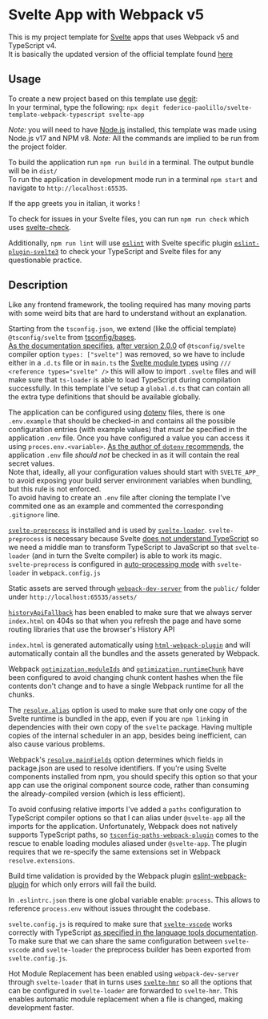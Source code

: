 # Svelte App with Webpack v5

This is my project template for [Svelte](https://svelte.dev) apps that uses Webpack v5 and TypeScript v4.  
It is basically the updated version of the official template found [here](https://github.com/sveltejs/template-webpack)

## Usage

To create a new project based on this template use [degit](https://github.com/Rich-Harris/degit):  
In your terminal, type the following: `npx degit federico-paolillo/svelte-template-webpack-typescript svelte-app`

_Note:_ you will need to have [Node.js](https://nodejs.org) installed, this template was made using Node.js v17 and NPM v8.
_Note:_ All the commands are implied to be run from the project folder.

To build the application run `npm run build` in a terminal. The output bundle will be in `dist/`  
To run the application in development mode run in a terminal `npm start` and navigate to `http://localhost:65535`.

If the app greets you in italian, it works !

To check for issues in your Svelte files, you can run `npm run check` which uses [svelte-check](https://github.com/sveltejs/language-tools/tree/master/packages/svelte-check).

Additionally, `npm run lint` will use [`eslint`](https://github.com/eslint/eslint) with Svelte specific plugin [`eslint-plugin-svelte3`](https://github.com/sveltejs/eslint-plugin-svelte3) to check your TypeScript and Svelte files for any questionable practice.

## Description

Like any frontend framework, the tooling required has many moving parts with some weird bits that are hard to understand without an explanation.

Starting from the `tsconfig.json`, we extend (like the official template) `@tsconfig/svelte` from [tsconfig/bases](https://github.com/tsconfig/bases).  
[As the documentation specifies](https://github.com/tsconfig/bases#svelte-tsconfigjson), [after version 2.0.0](https://github.com/tsconfig/bases/pull/55) of `@tsconfig/svelte` compiler option `types: ["svelte"]` was removed, so we have to include either in a `.d.ts` file or in `main.ts` the [Svelte module types](https://github.com/sveltejs/svelte/blob/master/src/runtime/ambient.ts) using `/// <reference types="svelte" />` this will allow to import `.svelte` files and will make sure that `ts-loader` is able to load TypeScript during compilation successfully. In this template I've setup a `global.d.ts` that can contain all the extra type definitions that should be available globally.

The application can be configured using [dotenv](https://github.com/motdotla/dotenv) files, there is one `.env.example` that should be checked-in and contains all the possible configuration entries (with example values) that _must be_ specified in the application `.env` file. Once you have configured a value you can access it using `proces.env.<variable>`. [As the author of `dotenv` recommends](https://github.com/motdotla/dotenv#should-i-commit-my-env-file), the application `.env` file _should not_ be checked in as it will contain the real secret values.  
Note that, ideally, all your configuration values should start with `SVELTE_APP_` to avoid exposing your build server environment variables when bundling, but this rule is not enforced.  
To avoid having to create an `.env` file after cloning the template I've commited one as an example and commented the corresponding `.gitignore` line.

[`svelte-preprocess`](https://github.com/sveltejs/svelte-preprocess) is installed and is used by [`svelte-loader`](https://github.com/sveltejs/svelte-loader). `svelte-preprocess` is necessary because Svelte [does not understand TypeScript](https://github.com/sveltejs/svelte-preprocess#what-is-it) so we need a middle man to transform TypeScript to JavaScript so that `svelte-loader` (and in turn the Svelte compiler) is able to work its magic.  
`svelte-preprocess` is configured in [auto-processing mode](https://github.com/sveltejs/svelte-preprocess/blob/main/docs/preprocessing.md#auto-preprocessing) with `svelte-loader` in `webpack.config.js`

Static assets are served through [`webpack-dev-server`](https://github.com/webpack/webpack-dev-server) from the `public/` folder under `http://localhost:65535/assets/`

[`historyApiFallback`](https://webpack.js.org/configuration/dev-server/#devserverhistoryapifallback) has been enabled to make sure that we always server `index.html` on 404s so that when you refresh the page and have some routing libraries that use the browser's History API

`index.html` is generated automatically using [`html-webpack-plugin`](https://github.com/jantimon/html-webpack-plugin) and will automatically contain all the bundles and the assets generated by Webpack.

Webpack [`optimization.moduleIds`](https://webpack.js.org/configuration/optimization/#optimizationmoduleids) and [`optimization.runtimeChunk`](https://webpack.js.org/configuration/optimization/#optimizationruntimechunk) have been configured to avoid changing chunk content hashes when the file contents don't change and to have a single Webpack runtime for all the chunks.

The [`resolve.alias`](https://webpack.js.org/configuration/resolve/#resolvealias) option is used to make sure that only one copy of the Svelte runtime is bundled in the app, even if you are `npm link`ing in dependencies with their own copy of the `svelte` package. Having multiple copies of the internal scheduler in an app, besides being inefficient, can also cause various problems.

Webpack's [`resolve.mainFields`](https://webpack.js.org/configuration/resolve/#resolve-mainfields) option determines which fields in package.json are used to resolve identifiers. If you're using Svelte components installed from npm, you should specify this option so that your app can use the original component source code, rather than consuming the already-compiled version (which is less efficient).

To avoid confusing relative imports I've added a `paths` configuration to TypeScript compiler options so that I can alias under `@svelte-app` all the imports for the application. Unfortunately, Webpack does not natively supports TypeScript paths, so [`tsconfig-paths-webpack-plugin`](https://github.com/dividab/tsconfig-paths-webpack-plugin) comes to the rescue to enable loading modules aliased under `@svelte-app`. The plugin requires that we re-specify the same extensions set in Webpack `resolve.extensions`.

Build time validation is provided by the Webpack plugin [eslint-webpack-plugin](https://github.com/webpack-contrib/eslint-webpack-plugin) for which only errors will fail the build.

In `.eslintrc.json` there is one global variable enable: `process`. This allows to reference `process.env` without issues throught the codebase.

`svelte.config.js` is required to make sure that [`svelte-vscode`](https://github.com/sveltejs/language-tools/tree/master/packages/svelte-vscode) works correctly with TypeScript [as specified in the language tools documentation](https://github.com/sveltejs/language-tools/blob/master/docs/preprocessors/in-general.md#generic-setup). To make sure that we can share the same configuration between `svelte-vscode` and `svelte-loader` the preprocess builder has been exported from `svelte.config.js`.

Hot Module Replacement has been enabled using `webpack-dev-server` through `svelte-loader` that in turns uses [`svelte-hmr`](https://github.com/sveltejs/svelte-hmr) so all the options that can be configured in `svelte-loader` are forwarded to `svelte-hmr`. This enables automatic module replacement when a file is changed, making development faster.
